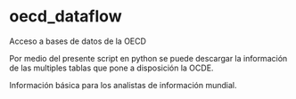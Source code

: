 # oecd_dataflow
Acceso a bases de datos de la OECD

Por medio del presente script en python se puede descargar la información de las multiples tablas que pone a disposición la OCDE.

Información básica para los analistas de información mundial.
